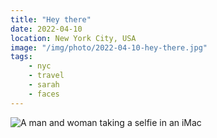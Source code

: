 ```yaml
---
title: "Hey there"
date: 2022-04-10
location: New York City, USA
image: "/img/photo/2022-04-10-hey-there.jpg"
tags:
    - nyc
    - travel
    - sarah
    - faces
---
```


![A man and woman taking a selfie in an iMac](/img/photo/2022-04-10-hey-there.jpg)
